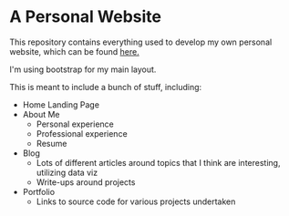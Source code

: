 # A Personal Website

This repository contains everything used to develop my own personal website, which can be found [here.](https://boudrejp.github.io)

I'm using bootstrap for my main layout.

This is meant to include a bunch of stuff, including:
* Home Landing Page
* About Me
  * Personal experience
  * Professional experience
  * Resume
* Blog
  * Lots of different articles around topics that I think are interesting, utilizing data viz
  * Write-ups around projects
* Portfolio
  * Links to source code for various projects undertaken
